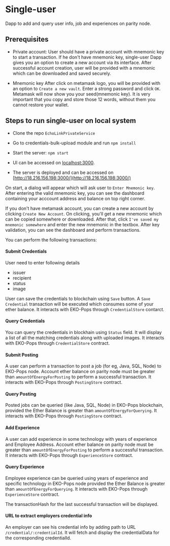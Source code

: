 # Single-user
Dapp to add and query user info, job and experiences on parity node.

## Prerequisites

- Private account:
User should have a private account with mnemonic key to start a transaction. If he don't have mnemonic key, single-user Dapp gives you an option to create a new account via its interface. After successful account creation, user will be provided with a mnemonic which can be downloaded and saved securely.

- Mnemonic key
After click on metamask logo, you will be provided with an option to `Create a new vault`. Enter a strong password and click `OK`. Metamask will now show you your seed(mnemonic key). It is very important that you copy and store those 12 words, without them you cannot restore your wallet. 

## Steps to run single-user on local system

- Clone the repo `EchoLinkPrivateService`

- Go to credentials-bulk-upload module and run `npm install`

- Start the server: 
`npm start`

- UI can be accessed on [localhost:3000](http://localhost:3000).
- The server is deployed and can be accessed on [http://18.216.156.198:3000/](http://18.216.156.198:3000/)

On start, a dialog will appear which will ask user to `Enter Mnemonic key`.
After entering the valid mnemonic key, you can see the dashboard containing your acccount address and balance on top right corner.

If you don't have metamask account, you can create a new account by clicking `Create New Account`. On clicking, you'll get a new mnemonic which can be copied somewhere or downloaded. After that, click `I've saved my mnemonic somewhere` and enter the new mnemonic in the textbox.
After key validation, you can see the dashboard and perform transactions.

You can perform the following transactions:

#### Submit Credentials
User need to enter following details

- issuer 
- recipient
- status
- image
    
User can save the credentials to blockchain using `Save` button. A `Save Credential` transaction will be executed which consumes some of your ether balance. It interacts with EKO-Pops through `CredentialStore` contarct.

#### Query Credentials
You can query the credentials in blockhain using `Status` field. It will display a list of all the matching credentials along with uploaded images. It interacts with EKO-Pops through `CredentialStore` contract.

#### Submit Posting
A user can perform a transaction to post a job (for eg, Java, SQL, Node) to EKO-Pops node. Account ether balance on parity node must be greater than `amountOfEnergyForPosting` to perform a successful transaction. It interacts with EKO-Pops through `PostingStore` contract.

#### Query Posting
Posted jobs can be queried (like Java, SQL, Node) in EKO-Pops blockchain, provided the Ether Balance is greater than  `amountOfEnergyForQuerying`. It interacts with EKO-Pops through `PostingStore` contract.

#### Add Experience
A user can add experience in some technology with years of experience and Employee Address. Account ether balance on parity node must be greater than `amountOfEnergyForPosting` to perform a successful transaction. It interacts with EKO-Pops through `ExperienceStore` contract.

#### Query Experience
Employee experience can be queried using years of experience and specific technology in EKO-Pops node provided the Ether Balance is greater than `amountOfEnergyForQuerying`. It interacts with EKO-Pops through `ExperienceStore` contract.

The transactionHash for the last successful transaction will be displayed.

#### URL to extract employers credential info
An employer can see his credential info by adding path to URL `/credential/:credentialId`. It will fetch and display the credentialData for the corresponding credentialId.
